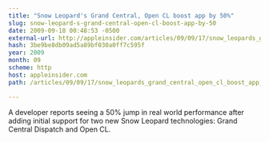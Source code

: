 ```yaml
---
title: "Snow Leopard's Grand Central, Open CL boost app by 50%"
slug: snow-leopard-s-grand-central-open-cl-boost-app-by-50
date: 2009-09-18 00:48:53 -0500
external-url: http://appleinsider.com/articles/09/09/17/snow_leopards_grand_central_open_cl_boost_app_by_50
hash: 3be9be8db09ad5a89bf030a0ff7c595f
year: 2009
month: 09
scheme: http
host: appleinsider.com
path: /articles/09/09/17/snow_leopards_grand_central_open_cl_boost_app_by_50

---
```


A developer reports seeing a 50% jump in real world performance after adding initial support for two new Snow Leopard technologies: Grand Central Dispatch and Open CL.
